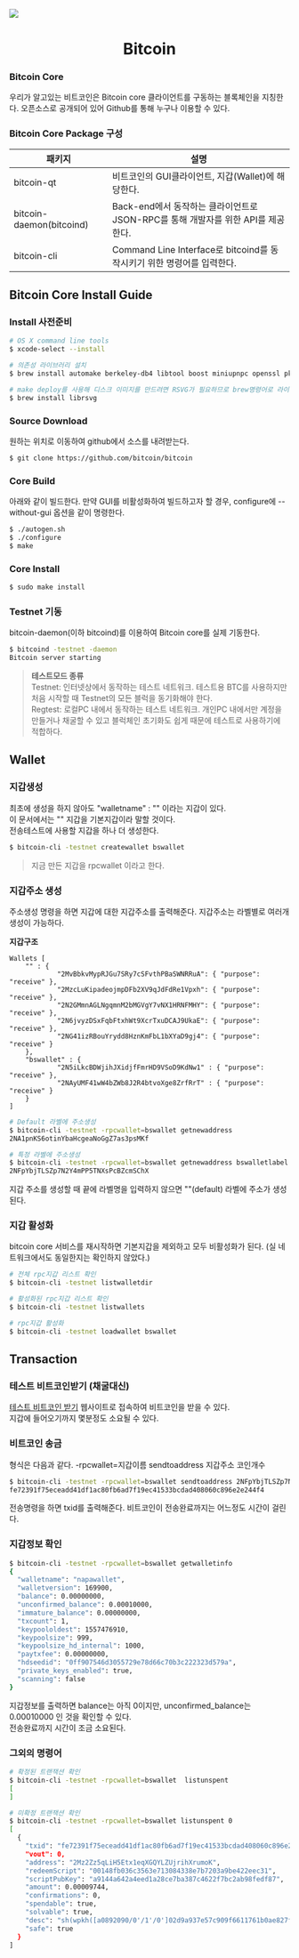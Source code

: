 ![](https://steemitimages.com/300x200/https://en.bitcoin.it/w/images/en/c/cb/BC_Logotype.png)

# <center>Bitcoin</center>
### Bitcoin Core
우리가 알고있는 비트코인은 Bitcoin core 클라이언트를 구동하는 블록체인을 지칭한다.
오픈소스로 공개되어 있어 Github를 통해 누구나 이용할 수 있다.


### Bitcoin Core Package 구성
| 패키지 | 설명 |
| ------ | ------ |
| bitcoin-qt | 비트코인의 GUI클라이언트, 지갑(Wallet)에 해당한다.|
| bitcoin-daemon(bitcoind) | Back-end에서 동작하는 클라이언트로 JSON-RPC를 통해 개발자를 위한 API를 제공한다. |
| bitcoin-cli | Command Line Interface로 bitcoind를 동작시키기 위한 명령어를 입력한다. |


## Bitcoin Core Install Guide
### Install 사전준비
```sh
# OS X command line tools
$ xcode-select --install
```
```sh
# 의존성 라이브러리 설치
$ brew install automake berkeley-db4 libtool boost miniupnpc openssl pkg-config protobuf python qt libevent
```

```sh
# make deploy를 사용해 디스크 이미지를 만드려면 RSVG가 필요하므로 brew명령어로 라이브러리 설치
$ brew install librsvg
```

### Source Download
원하는 위치로 이동하여 github에서 소스를 내려받는다.
```sh
$ git clone https://github.com/bitcoin/bitcoin
```
### Core Build
아래와 같이 빌드한다.
만약 GUI를 비활성화하여 빌드하고자 할 경우, configure에 --without-gui 옵션을 같이 명령한다.
```sh
$ ./autogen.sh
$ ./configure
$ make
```

### Core Install
```sh
$ sudo make install
```



### Testnet 기동
bitcoin-daemon(이하 bitcoind)를 이용하여 Bitcoin core를 실제 기동한다.
```sh
$ bitcoind -testnet -daemon
Bitcoin server starting
```
> **테스트모드 종류**  
> Testnet: 인터넷상에서 동작하는 테스트 네트워크. 테스트용 BTC를 사용하지만 처음 시작할 때 Testnet의 모든 블럭을 동기화해야 한다.  
> Regtest: 로컬PC 내에서 동작하는 테스트 네트워크. 개인PC 내에서만 계정을 만들거나 채굴할 수 있고 블럭체인 초기화도 쉽게 때문에 테스트로 사용하기에 적합하다.


## Wallet
### 지갑생성
최초에 생성을 하지 않아도 "walletname" : "" 이라는 지갑이 있다.  
이 문서에서는 "" 지갑을 기본지갑이라 말할 것이다.  
전송테스트에 사용할 지갑을 하나 더 생성한다.
```sh
$ bitcoin-cli -testnet createwallet bswallet
```
> 지금 만든 지갑을 rpcwallet 이라고 한다. 


### 지갑주소 생성
주소생성 명령을 하면 지갑에 대한 지갑주소를 출력해준다.
지갑주소는 라벨별로 여러개 생성이 가능하다.

**지갑구조**
~~~
Wallets [
    "" : {  
            "2MvBbkvMypRJGu7SRy7cSFvthPBaSWNRRuA": { "purpose": "receive" },
            "2MzcLuKipadeojmpDFb2XV9qJdFdRe1Vpxh": { "purpose": "receive" },
            "2N2GMmnAGLNgqmnM2bMGVgY7vNX1HRNFMHY": { "purpose": "receive" },
            "2N6jvyzDSxFqbFtxhWt9XcrTxuDCAJ9UkaE": { "purpose": "receive" },
            "2NG41izRBouYrydd8HznKmFbL1bXYaD9gj4": { "purpose": "receive" }
    },
    "bswallet" : {
            "2N5iLkcBDWjihJXidjfFmrHD9VSoD9KdNw1" : { "purpose": "receive" },
            "2NAyUMF41wW4bZWb8J2R4btvoXge8ZrfRrT" : { "purpose": "receive" }
    }
]
~~~

```sh
# Default 라벨에 주소생성
$ bitcoin-cli -testnet -rpcwallet=bswallet getnewaddress
2NA1pnKS6otinYbaHcgeaNoGgZ7as3psMKf

# 특정 라벨에 주소생성
$ bitcoin-cli -testnet -rpcwallet=bswallet getnewaddress bswalletlabel
2NFpYbjTLSZp7N2Y4mPP5TNXsPcBZcmSChX
```

지갑 주소를 생성할 때 끝에 라벨명을 입력하지 않으면 ""(default) 라벨에 주소가 생성된다.

### 지갑 활성화  
bitcoin core 서비스를 재시작하면 기본지갑을 제외하고 모두 비활성화가 된다. (실 네트워크에서도 동일한지는 확인하지 않았다.)  
```sh
# 전체 rpc지갑 리스트 확인
$ bitcoin-cli -testnet listwalletdir

# 활성화된 rpc지갑 리스트 확인
$ bitcoin-cli -testnet listwallets

# rpc지갑 활성화
$ bitcoin-cli -testnet loadwallet bswallet
```


## Transaction
### 테스트 비트코인받기 (채굴대신)
[테스트 비트코인 받기](https://bitcoinfaucet.uo1.net/send.php) 웹사이트로 접속하여 비트코인을 받을 수 있다.  
지갑에 들어오기까지 몇분정도 소요될 수 있다.

### 비트코인 송금
형식은 다음과 같다. -rpcwallet=지갑이름 sendtoaddress 지갑주소 코인개수
```sh
$ bitcoin-cli -testnet -rpcwallet=bswallet sendtoaddress 2NFpYbjTLSZp7N2Y4mPP5TNXsPcBZcmSChX 0.0001
fe72391f75eceadd41df1ac80fb6ad7f19ec41533bcdad408060c896e2e244f4
```
전송명령을 하면 txid를 출력해준다.
비트코인이 전송완료까지는 어느정도 시간이 걸린다.

### 지갑정보 확인
```sh
$ bitcoin-cli -testnet -rpcwallet=bswallet getwalletinfo
{
  "walletname": "napawallet",
  "walletversion": 169900,
  "balance": 0.00000000,
  "unconfirmed_balance": 0.00010000,
  "immature_balance": 0.00000000,
  "txcount": 1,
  "keypoololdest": 1557476910,
  "keypoolsize": 999,
  "keypoolsize_hd_internal": 1000,
  "paytxfee": 0.00000000,
  "hdseedid": "0ff907546d3055729e78d66c70b3c222323d579a",
  "private_keys_enabled": true,
  "scanning": false
}
```
지갑정보를 출력하면 balance는 아직 0이지만, unconfirmed_balance는 0.00010000 인 것을 확인할 수 있다.  
전송완료까지 시간이 조금 소요된다.

### 그외의 명령어
```sh
# 확정된 트랜잭션 확인
$ bitcoin-cli -testnet -rpcwallet=bswallet  listunspent
[
]

# 미확정 트랜잭션 확인
$ bitcoin-cli -testnet -rpcwallet=bswallet listunspent 0
[
  {
    "txid": "fe72391f75eceadd41df1ac80fb6ad7f19ec41533bcdad408060c896e2e244f4",
    "vout": 0,
    "address": "2Mz2Zz5qLiH5Etx1eqXGQYLZUjrihXrumoK",
    "redeemScript": "00148fb036c3563e713084338e7b7203a9be422eec31",
    "scriptPubKey": "a9144a642a4eed1a28ce7ba387c4622f7bc2ab98fedf87",
    "amount": 0.00009744,
    "confirmations": 0,
    "spendable": true,
    "solvable": true,
    "desc": "sh(wpkh([a0892090/0'/1'/0']02d9a937e57c909f6611761b0ae827f9d6eaf2894675d17aceb0fecd8e3eca8a98))#4x9kz08n",
    "safe": true
  }
]
```
